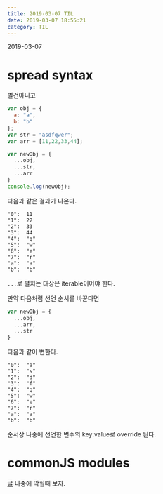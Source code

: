 ```yaml
---
title: 2019-03-07 TIL
date: 2019-03-07 18:55:21
category: TIL
---
```

2019-03-07

# spread syntax
별건아니고
```javascript
var obj = {
  a: "a",
  b: "b"
};
var str = "asdfqwer";
var arr = [11,22,33,44];

var newObj = {
  ...obj,
  ...str,
  ...arr
}
console.log(newObj);
```
다음과 같은 결과가 나온다.
```
"0":  11
"1":  22
"2":  33
"3":  44
"4":  "q"
"5":  "w"
"6":  "e"
"7":  "r"
"a":  "a"
"b":  "b"
```
`...`로 펼치는 대상은 iterable이어야 한다.

만약 다음처럼 선언 순서를 바꾼다면
```javascript
var newObj = {
  ...obj,
  ...arr,
  ...str
}
```
다음과 같이 변한다.
```
"0":  "a"
"1":  "s"
"2":  "d"
"3":  "f"
"4":  "q"
"5":  "w"
"6":  "e"
"7":  "r"
"a":  "a"
"b":  "b"
```
순서상 나중에 선언한 변수의 key:value로 override 된다.


# commonJS modules
[글](https://www.sitepoint.com/understanding-module-exports-exports-node-js/)
나중에 막힐때 보자.
